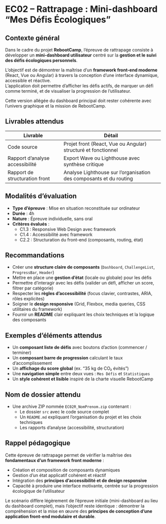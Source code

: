 # EC02 – Rattrapage : Mini-dashboard “Mes Défis Écologiques”

## Contexte général

Dans le cadre du projet **RebootCamp**, l’épreuve de rattrapage consiste à développer un **mini-dashboard utilisateur**
centré sur la **gestion et le suivi des défis écologiques personnels**.

L’objectif est de démontrer la maîtrise d’un **framework front-end moderne** (React, Vue ou Angular) à travers la
conception d’une interface dynamique, accessible et réactive.  
L’application doit permettre d’afficher les défis actifs, de marquer un défi comme terminé, et de visualiser la
progression de l’utilisateur.

Cette version allégée du dashboard principal doit rester cohérente avec l’univers graphique et la mission de RebootCamp.

## Livrables attendus

| Livrable                        | Détail                                                             |
|---------------------------------|--------------------------------------------------------------------|
| Code source                     | Projet front (React, Vue ou Angular) structuré et fonctionnel      |
| Rapport d’analyse accessibilité | Export Wave ou Lighthouse avec synthèse critique                   |
| Rapport de structuration front  | Analyse Lighthouse sur l’organisation des composants et du routing |

## Modalités d’évaluation

- **Type d’épreuve** : Mise en situation reconstituée sur ordinateur
- **Durée** : 4h
- **Nature** : Épreuve individuelle, sans oral
- **Critères évalués** :
    - C1.3 : Responsive Web Design avec framework
    - C1.4 : Accessibilité avec framework
    - C2.2 : Structuration du front-end (composants, routing, état)

## Recommandations

- Créer une **structure claire de composants** (`Dashboard`, `ChallengeList`, `ProgressBar`, `Header`)
- Mettre en place une **gestion d’état** (locale ou globale) pour les défis
- Permettre d’interagir avec les défis (valider un défi, afficher un score, filtrer par catégorie)
- Respecter les **règles d’accessibilité** (focus clavier, contrastes, ARIA, rôles explicites)
- Soigner le **design responsive** (Grid, Flexbox, media queries, CSS utilitaires du framework)
- Fournir un **README** clair expliquant les choix techniques et la logique des composants

## Exemples d’éléments attendus

- Un **composant liste de défis** avec boutons d’action (commencer / terminer)
- Un **composant barre de progression** calculant le taux d’accomplissement
- Un **affichage du score global** (ex. “35 kg de CO₂ évités”)
- Une **navigation simple** entre deux vues : `Mes Défis` et `Statistiques`
- Un **style cohérent et lisible** inspiré de la charte visuelle RebootCamp

## Nom de dossier attendu

- Une archive ZIP nommée `EC02R_NomPrenom.zip` contenant :
    - Le dossier `src` avec le code source complet
    - Un `README.md` expliquant l’organisation du projet et les choix techniques
    - Les rapports d’analyse (accessibilité, structuration)

## Rappel pédagogique

Cette épreuve de rattrapage permet de vérifier la maîtrise des **fondamentaux d’un framework front moderne** :

- Création et composition de composants dynamiques
- Gestion d’un état applicatif cohérent et réactif
- Intégration des **principes d’accessibilité et de design responsive**
- Capacité à produire une interface motivante, centrée sur la progression écologique de l’utilisateur

Le scénario diffère légèrement de l’épreuve initiale (mini-dashboard au lieu du dashboard complet), mais l’objectif
reste identique : démontrer la compréhension et la mise en œuvre des
**principes de conception d’une application front-end modulaire et durable**.
